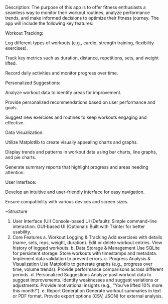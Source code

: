 Description: The purpose of this app is to offer fitness enthusiasts a seamless way to monitor their workout routines, analyze performance trends, and make informed decisions to optimize their fitness journey. The app will include the following key features:

Workout Tracking:

Log different types of workouts (e.g., cardio, strength training, flexibility exercises).

Track key metrics such as duration, distance, repetitions, sets, and weight lifted.

Record daily activities and monitor progress over time.

Personalized Suggestions:

Analyze workout data to identify areas for improvement.

Provide personalized recommendations based on user performance and goals.

Suggest new exercises and routines to keep workouts engaging and effective.

Data Visualization:

Utilize Matplotlib to create visually appealing charts and graphs.

Display trends and patterns in workout data using bar charts, line graphs, and pie charts.

Generate summary reports that highlight progress and areas needing attention.

User Interface:

Develop an intuitive and user-friendly interface for easy navigation.

Ensure compatibility with various devices and screen sizes.

~Structure
1. User Interface (UI)
Console-based UI (Default): Simple command-line interaction.
GUI-based UI (Optional): Built with Tkinter for better usability.
2. Core Features
a. Workout Logging & Tracking
Add exercises with details (name, sets, reps, weight, duration).
Edit or delete workout entries.
View history of logged workouts.
b. Data Storage & Management
Use SQLite for persistent storage.
Store workouts with timestamps and metadata.
Implement data validation to prevent errors.
c. Progress Analysis & Visualization
Use Matplotlib to generate graphs (e.g., progress over time, volume trends).
Provide performance comparisons across different periods.
d. Personalized Suggestions
Analyze past workout data to suggest improvements.
Identify weaknesses and suggest variations or adjustments.
Provide motivational insights (e.g., "You've lifted 10% more this month!").
e. Report Generation
Generate workout summaries in text or PDF format.
Provide export options (CSV, JSON) for external analysis.
